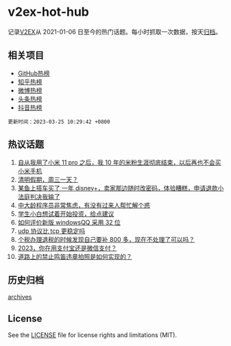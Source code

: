 # v2ex-hot-hub

 记录[V2EX](https://www.v2ex.com/)从 2021-01-06 日至今的热门话题。每小时抓取一次数据，按天[归档](archives)。
 
 ## 相关项目

- [GitHub热榜](https://github.com/lonnyzhang423/github-hot-hub)
- [知乎热榜](https://github.com/lonnyzhang423/zhihu-hot-hub)
- [微博热榜](https://github.com/lonnyzhang423/weibo-hot-hub)
- [头条热榜](https://github.com/lonnyzhang423/toutiao-hot-hub)
- [抖音热榜](https://github.com/lonnyzhang423/douyin-hot-hub)


 `更新时间：2023-03-25 10:29:42 +0800`

## 热议话题

1. [自从我用了小米 11 pro 之后，我 10 年的米粉生涯彻底结束，以后再也不会买小米手机](https://www.v2ex.com/t/926773)
1. [清明假期，周三一天？](https://www.v2ex.com/t/926862)
1. [某鱼上搭车买了 一年 disney+，卖家那边随时改密码，体验糟糕，申请退款小法庭判决我输了](https://www.v2ex.com/t/926781)
1. [中大龄程序员非常焦虑，有没有过来人帮忙解个惑](https://www.v2ex.com/t/926772)
1. [学生小白想试着开始投资，给点建议](https://www.v2ex.com/t/926769)
1. [如何评价新版 windowsQQ 采用 32 位](https://www.v2ex.com/t/926905)
1. [udp 协议比 tcp 更稳定吗](https://www.v2ex.com/t/926799)
1. [个税办理退税的时候发现自己要补 800 多，现在不处理了可以吗？](https://www.v2ex.com/t/926943)
1. [2023，你在用支付宝还是微信支付？](https://www.v2ex.com/t/926776)
1. [道路上的禁止鸣笛违章拍照是如何实现的？](https://www.v2ex.com/t/926849)

## 历史归档

[archives](archives)

## License

See the [LICENSE](LICENSE) file for license rights and limitations (MIT).
